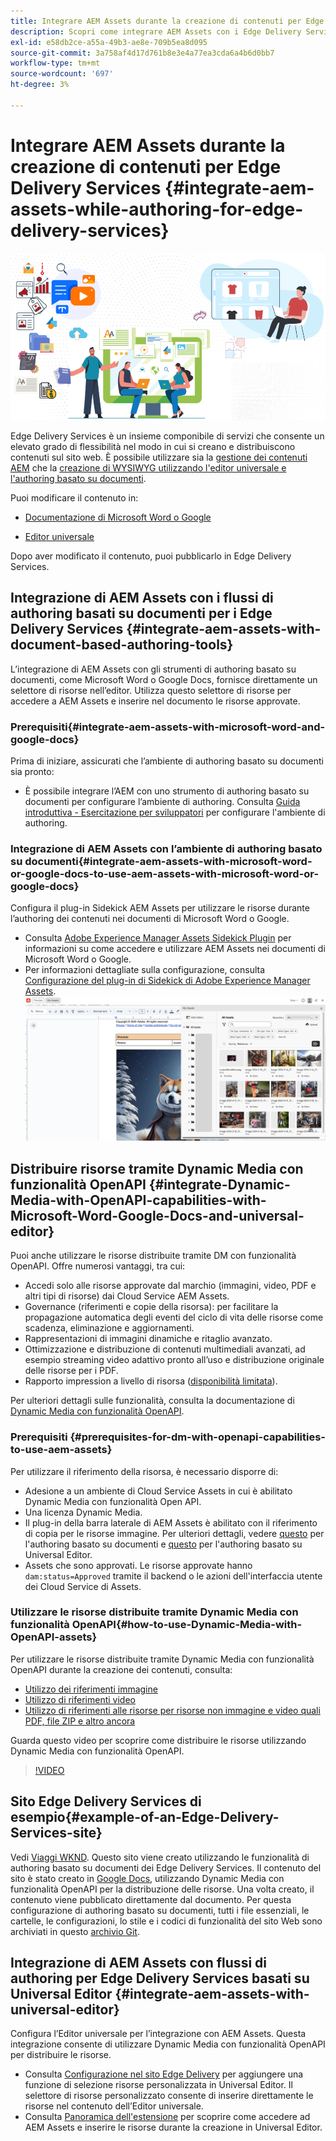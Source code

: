 ```yaml
---
title: Integrare AEM Assets durante la creazione di contenuti per Edge Delivery Services
description: Scopri come integrare AEM Assets con i Edge Delivery Services. Questa integrazione consente di integrare AEM Assets con Microsoft Word e Google Docs, integrare AEM Assets con Universal Editor, integrare Dynamic Media con funzionalità OpenAPI con Universal Editor e integrare Dynamic Media con funzionalità OpenAPI con Microsoft Word e Google Docs.
exl-id: e58db2ce-a55a-49b3-ae8e-709b5ea8d095
source-git-commit: 3a758af4d17d761b8e3e4a77ea3cda6a4b6d0bb7
workflow-type: tm+mt
source-wordcount: '697'
ht-degree: 3%

---
```


# Integrare AEM Assets durante la creazione di contenuti per Edge Delivery Services {#integrate-aem-assets-while-authoring-for-edge-delivery-services}

![EDS2](/help/assets/assets/EDS2.png)

Edge Delivery Services è un insieme componibile di servizi che consente un elevato grado di flessibilità nel modo in cui si creano e distribuiscono contenuti sul sito web. È possibile utilizzare sia la [gestione dei contenuti AEM](/help/sites-cloud/authoring/author-publish.md) che la [creazione di WYSIWYG utilizzando l&#39;editor universale e l&#39;authoring basato su documenti](https://experienceleague.adobe.com/en/docs/experience-manager-cloud-service/content/edge-delivery/wysiwyg-authoring/authoring).

Puoi modificare il contenuto in:

* [Documentazione di Microsoft Word o Google](#integrate-aem-assets-with-document-based-authoring-tools)

* [Editor universale](#integrate-aem-assets-with-universal-editor)

Dopo aver modificato il contenuto, puoi pubblicarlo in Edge Delivery Services.

## Integrazione di AEM Assets con i flussi di authoring basati su documenti per i Edge Delivery Services {#integrate-aem-assets-with-document-based-authoring-tools}

L’integrazione di AEM Assets con gli strumenti di authoring basato su documenti, come Microsoft Word o Google Docs, fornisce direttamente un selettore di risorse nell’editor. Utilizza questo selettore di risorse per accedere a AEM Assets e inserire nel documento le risorse approvate.

### Prerequisiti{#integrate-aem-assets-with-microsoft-word-and-google-docs}

Prima di iniziare, assicurati che l’ambiente di authoring basato su documenti sia pronto:

* È possibile integrare l’AEM con uno strumento di authoring basato su documenti per configurare l’ambiente di authoring. Consulta [Guida introduttiva - Esercitazione per sviluppatori](https://www.aem.live/developer/tutorial) per configurare l&#39;ambiente di authoring.

### Integrazione di AEM Assets con l’ambiente di authoring basato su documenti{#integrate-aem-assets-with-microsoft-word-or-google-docs-to-use-aem-assets-with-microsoft-word-or-google-docs}

Configura il plug-in Sidekick AEM Assets per utilizzare le risorse durante l’authoring dei contenuti nei documenti di Microsoft Word o Google.

* Consulta [Adobe Experience Manager Assets Sidekick Plugin](https://www.aem.live/docs/aem-assets-sidekick-plugin#using-experience-manager-assets-for-website-authors) per informazioni su come accedere e utilizzare AEM Assets nei documenti di Microsoft Word o Google.
* Per informazioni dettagliate sulla configurazione, consulta [Configurazione del plug-in di Sidekick di Adobe Experience Manager Assets](https://www.aem.live/developer/configuring-aem-assets-sidekick-plugin).
  ![my-assets-sidebar](/help/assets/assets/my-assets-sidebar.png)

## Distribuire risorse tramite Dynamic Media con funzionalità OpenAPI {#integrate-Dynamic-Media-with-OpenAPI-capabilities-with-Microsoft-Word-Google-Docs-and-universal-editor}

Puoi anche utilizzare le risorse distribuite tramite DM con funzionalità OpenAPI. Offre numerosi vantaggi, tra cui:

* Accedi solo alle risorse approvate dal marchio (immagini, video, PDF e altri tipi di risorse) dai Cloud Service AEM Assets.
* Governance (riferimenti e copie della risorsa): per facilitare la propagazione automatica degli eventi del ciclo di vita delle risorse come scadenza, eliminazione e aggiornamenti.
* Rappresentazioni di immagini dinamiche e ritaglio avanzato.
* Ottimizzazione e distribuzione di contenuti multimediali avanzati, ad esempio streaming video adattivo pronto all’uso e distribuzione originale delle risorse per i PDF.
* Rapporto impression a livello di risorsa ([disponibilità limitata](/help/assets/manage-reports-assets-view.md#dynamic-media-delivery-reports)).

Per ulteriori dettagli sulle funzionalità, consulta la documentazione di [Dynamic Media con funzionalità OpenAPI](https://experienceleague.adobe.com/en/docs/experience-manager-cloud-service/content/assets/dynamicmedia/dynamic-media-open-apis/dynamic-media-open-apis-overview).

### Prerequisiti {#prerequisites-for-dm-with-openapi-capabilities-to-use-aem-assets}

Per utilizzare il riferimento della risorsa, è necessario disporre di:

* Adesione a un ambiente di Cloud Service Assets in cui è abilitato Dynamic Media con funzionalità Open API.
* Una licenza Dynamic Media.
* Il plug-in della barra laterale di AEM Assets è abilitato con il riferimento di copia per le risorse immagine. Per ulteriori dettagli, vedere [questo](https://www.aem.live/developer/configuring-aem-assets-sidekick-plugin#copymode) per l&#39;authoring basato su documenti e [questo](https://developer.adobe.com/uix/docs/extension-manager/extension-developed-by-adobe/configurable-asset-picker/#extension-overview) per l&#39;authoring basato su Universal Editor.
* Assets che sono approvati. Le risorse approvate hanno `dam:status=Approved` tramite il backend o le azioni dell&#39;interfaccia utente dei Cloud Service di Assets.

### Utilizzare le risorse distribuite tramite Dynamic Media con funzionalità OpenAPI{#how-to-use-Dynamic-Media-with-OpenAPI-assets}

Per utilizzare le risorse distribuite tramite Dynamic Media con funzionalità OpenAPI durante la creazione dei contenuti, consulta:

* [Utilizzo dei riferimenti immagine](https://www.aem.live/docs/aem-assets-sidekick-plugin#using-image-references-when-authoring-content)
* [Utilizzo di riferimenti video](https://www.aem.live/docs/aem-assets-sidekick-plugin#using-video-references-when-authoring-content)
* [Utilizzo di riferimenti alle risorse per risorse non immagine e video quali PDF, file ZIP e altro ancora](https://www.aem.live/docs/aem-assets-sidekick-plugin#using-asset-references-for-pdf-zip-etc-when-authoring-content)

Guarda questo video per scoprire come distribuire le risorse utilizzando Dynamic Media con funzionalità OpenAPI.

>[!VIDEO](https://video.tv.adobe.com/v/3441155)

## Sito Edge Delivery Services di esempio{#example-of-an-Edge-Delivery-Services-site}

Vedi [Viaggi WKND](https://aem-dynamicmedia-demo--dm--hlxsites.aem.live/travel-hospitality/wknd-trvl-home). Questo sito viene creato utilizzando le funzionalità di authoring basato su documenti dei Edge Delivery Services. Il contenuto del sito è stato creato in [Google Docs](https://drive.google.com/drive/folders/1HCCHRWp4HJIXW_cUv5cRDQ5DzzqiZsXT), utilizzando Dynamic Media con funzionalità OpenAPI per la distribuzione delle risorse. Una volta creato, il contenuto viene pubblicato direttamente dal documento. Per questa configurazione di authoring basato su documenti, tutti i file essenziali, le cartelle, le configurazioni, lo stile e i codici di funzionalità del sito Web sono archiviati in questo [archivio Git](https://github.com/hlxsites/franklin-assets-selector/tree/aem-dynamicmedia-demo/blocks).

## Integrazione di AEM Assets con flussi di authoring per Edge Delivery Services basati su Universal Editor {#integrate-aem-assets-with-universal-editor}

Configura l’Editor universale per l’integrazione con AEM Assets. Questa integrazione consente di utilizzare Dynamic Media con funzionalità OpenAPI per distribuire le risorse.

* Consulta [Configurazione nel sito Edge Delivery](https://developer.adobe.com/uix/docs/extension-manager/extension-developed-by-adobe/configurable-asset-picker/#configuration-in-edge-delivery-site) per aggiungere una funzione di selezione risorse personalizzata in Universal Editor. Il selettore di risorse personalizzato consente di inserire direttamente le risorse nel contenuto dell’Editor universale.
* Consulta [Panoramica dell&#39;estensione](https://developer.adobe.com/uix/docs/extension-manager/extension-developed-by-adobe/configurable-asset-picker/#extension-overview) per scoprire come accedere ad AEM Assets e inserire le risorse durante la creazione in Universal Editor.

